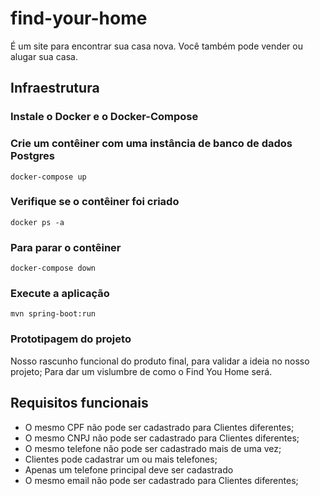 # find-your-home
É um site para encontrar sua casa nova. Você também pode vender ou alugar sua casa.
  
## Infraestrutura

### Instale o Docker e o Docker-Compose

### Crie um contêiner com uma instância de banco de dados Postgres
```
docker-compose up
```
### Verifique se o contêiner foi criado
```
docker ps -a
```
### Para parar o contêiner
```
docker-compose down
```
### Execute a aplicação
```
mvn spring-boot:run 
```
### Prototipagem do projeto
Nosso rascunho funcional do produto final, para validar a ideia no nosso projeto;
Para dar um vislumbre de como o Find You Home será.

## Requisitos funcionais

- O mesmo CPF não pode ser cadastrado para Clientes diferentes;
- O mesmo CNPJ não pode ser cadastrado para Clientes diferentes;
- O mesmo telefone não pode ser cadastrado mais de uma vez;
- Clientes pode cadastrar um ou mais telefones;
- Apenas um telefone principal deve ser cadastrado
- O mesmo email não pode ser cadastrado para Clientes diferentes;

